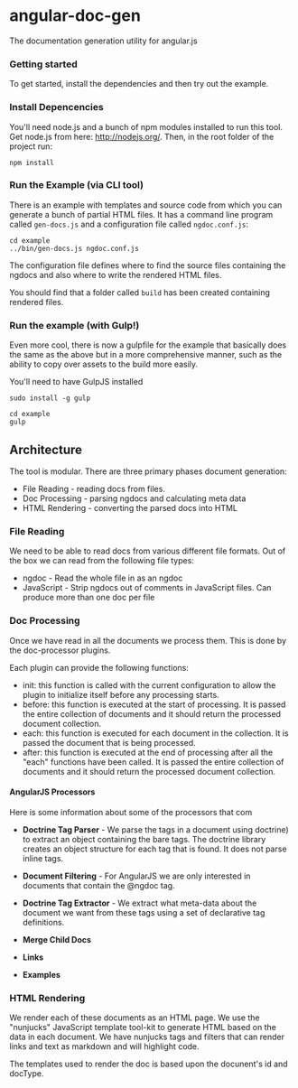 angular-doc-gen
===============

The documentation generation utility for angular.js

### Getting started

To get started, install the dependencies and then try out the example.

### Install Depencencies

You'll need node.js and a bunch of npm modules installed to run this tool.  Get node.js from here:
http://nodejs.org/.  Then, in the root folder of the project run:

```
npm install
```

### Run the Example (via CLI tool)

There is an example with templates and source code from which you can generate a bunch of partial
HTML files.  It has a command line program called `gen-docs.js` and a configuration file called
`ngdoc.conf.js`:

```
cd example
../bin/gen-docs.js ngdoc.conf.js
```

The configuration file defines where to find the source files containing the ngdocs and also where
to write the rendered HTML files.

You should find that a folder called `build` has been created containing rendered files.

### Run the example (with Gulp!)

Even more cool, there is now a gulpfile for the example that basically does the same as the above
but in a more comprehensive manner, such as the ability to copy over assets to the build more
easily.

You'll need to have GulpJS installed

```
sudo install -g gulp
```

```
cd example
gulp
```


## Architecture

The tool is modular.  There are three primary phases document generation:

* File Reading - reading docs from files.
* Doc Processing - parsing ngdocs and calculating meta data
* HTML Rendering - converting the parsed docs into HTML

### File Reading

We need to be able to read docs from various different file formats.  Out of the box we can read
from the following file types:

* ngdoc - Read the whole file in as an ngdoc
* JavaScript - Strip ngdocs out of comments in JavaScript files. Can produce more than one doc per
  file

### Doc Processing

Once we have read in all the documents we process them. This is done by the doc-processor plugins.

Each plugin can provide the following functions:

* init: this function is called with the current configuration to allow the plugin to initialize
itself before any processing starts.
* before: this function is executed at the start of processing.  It is passed the entire collection
of documents and it should return the processed document collection.
* each: this function is executed for each document in the collection.  It is passed the document
that is being processed.
* after: this function is executed at the end of processing after all the "each" functions have been
called.  It is passed the entire collection of documents and it should return the processed document
collection.

#### AngularJS Processors

Here is some information about some of the processors that com

* **Doctrine Tag Parser** - 
We parse the tags in a document using doctrine) to extract an object containing the bare tags.
The doctrine library creates an object structure for each tag that is found. It does not parse
inline tags.

* **Document Filtering** -
For AngularJS we are only interested in documents that contain the @ngdoc tag.

* **Doctrine Tag Extractor** -
We extract what meta-data about the document we want from these tags using a set of declarative tag
definitions.

* **Merge Child Docs**

* **Links**

* **Examples**


### HTML Rendering

We render each of these documents as an HTML page. We use the "nunjucks" JavaScript template
tool-kit to generate HTML based on the data in each document. We have nunjucks tags and filters that
can render links and text as markdown and will highlight code.

The templates used to render the doc is based upon the docunent's id and docType.